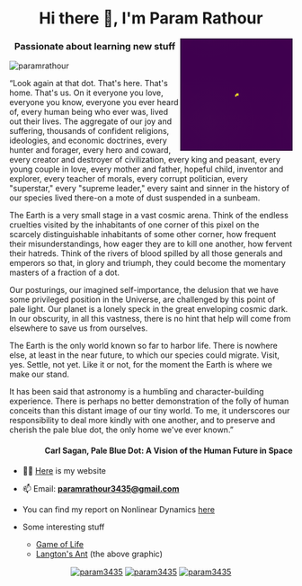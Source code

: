 <h1 align="center">Hi there 👋, I'm Param Rathour</h1>
<img align="right" src="https://github.com/paramrathour/Scientific-Computing/blob/master/Cellular%20Automaton/Langton's%20Ant/Langton's%20Ant.gif" width="200">
<h3 align="center">Passionate about learning new stuff</h3>
<p align="left"> <img src="https://komarev.com/ghpvc/?username=paramrathour" alt="paramrathour" /> </p>

“Look again at that dot. That's here. That's home. That's us. On it everyone you love, everyone you know, everyone you ever heard of, every human being who ever was, lived out their lives. The aggregate of our joy and suffering, thousands of confident religions, ideologies, and economic doctrines, every hunter and forager, every hero and coward, every creator and destroyer of civilization, every king and peasant, every young couple in love, every mother and father, hopeful child, inventor and explorer, every teacher of morals, every corrupt politician, every "superstar," every "supreme leader," every saint and sinner in the history of our species lived there-on a mote of dust suspended in a sunbeam.

The Earth is a very small stage in a vast cosmic arena. Think of the endless cruelties visited by the inhabitants of one corner of this pixel on the scarcely distinguishable inhabitants of some other corner, how frequent their misunderstandings, how eager they are to kill one another, how fervent their hatreds. Think of the rivers of blood spilled by all those generals and emperors so that, in glory and triumph, they could become the momentary masters of a fraction of a dot.

Our posturings, our imagined self-importance, the delusion that we have some privileged position in the Universe, are challenged by this point of pale light. Our planet is a lonely speck in the great enveloping cosmic dark. In our obscurity, in all this vastness, there is no hint that help will come from elsewhere to save us from ourselves.

The Earth is the only world known so far to harbor life. There is nowhere else, at least in the near future, to which our species could migrate. Visit, yes. Settle, not yet. Like it or not, for the moment the Earth is where we make our stand.

It has been said that astronomy is a humbling and character-building experience. There is perhaps no better demonstration of the folly of human conceits than this distant image of our tiny world. To me, it underscores our responsibility to deal more kindly with one another, and to preserve and cherish the pale blue dot, the only home we've ever known.”

<h4 align="right">Carl Sagan, Pale Blue Dot: A Vision of the Human Future in Space</h4>

- 👨‍💻 [Here](https://paramrathour.github.io/) is my website

- 📫 Email: **paramrathour3435@gmail.com**

- You can find my report on Nonlinear Dynamics [here](https://github.com/paramrathour/Nonlinear-Dynamics/blob/master/Nonlinear%20Dynamics.pdf)

- Some interesting stuff 
  - [Game of Life](https://github.com/paramrathour/Scientific-Computing/tree/master/Cellular%20Automaton/Game%20of%20Life)
  - [Langton's Ant](https://github.com/paramrathour/Scientific-Computing/tree/master/Cellular%20Automaton/Langton's%20Ant) (the above graphic)
<p align="center">
<a href="https://linkedin.com/in/param3435" target="blank"><img align="center" src="https://cdn.jsdelivr.net/npm/simple-icons@3.0.1/icons/linkedin.svg" alt="param3435" height="20" width="20" /></a>
<a href="https://fb.com/param3435" target="blank"><img align="center" src="https://cdn.jsdelivr.net/npm/simple-icons@3.0.1/icons/facebook.svg" alt="param3435" height="20" width="20" /></a>
<a href="https://instagram.com/param3435" target="blank"><img align="center" src="https://cdn.jsdelivr.net/npm/simple-icons@3.0.1/icons/instagram.svg" alt="param3435" height="20" width="20" /></a>
</p>
